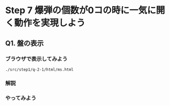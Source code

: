 # Step 7 爆弾の個数が0コの時に一気に開く動作を実現しよう

## Q1. 盤の表示
### ブラウザで表示してみよう
```
./src/step1/q-2-1/html/ms.html
```

### 解説

### やってみよう
